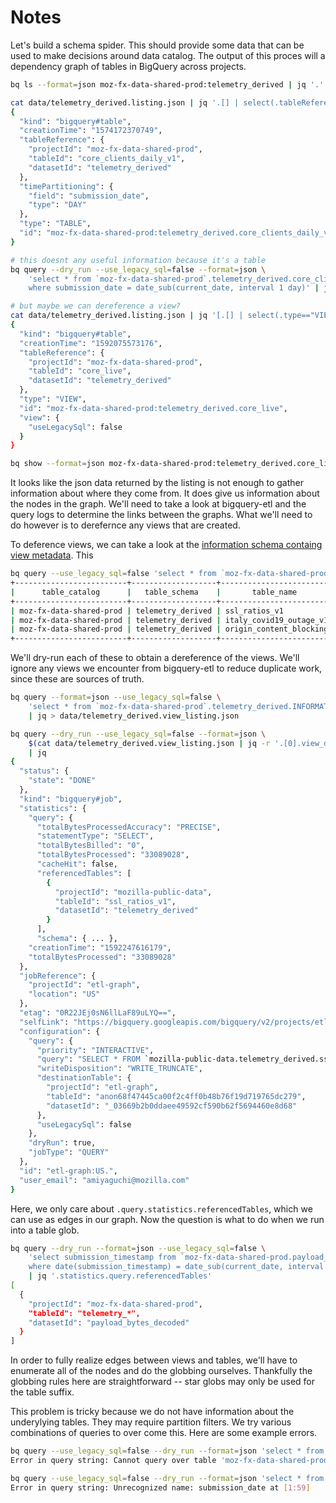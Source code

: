 # Notes

Let's build a schema spider. This should provide some data that can be used to
make decisions around data catalog. The output of this proces will a dependency
graph of tables in BigQuery across projects.

```bash
bq ls --format=json moz-fx-data-shared-prod:telemetry_derived | jq '.' > data/telemetry_derived.listing.json

cat data/telemetry_derived.listing.json | jq '.[] | select(.tableReference.tableId=="core_clients_daily_v1")'
{
  "kind": "bigquery#table",
  "creationTime": "1574172370749",
  "tableReference": {
    "projectId": "moz-fx-data-shared-prod",
    "tableId": "core_clients_daily_v1",
    "datasetId": "telemetry_derived"
  },
  "timePartitioning": {
    "field": "submission_date",
    "type": "DAY"
  },
  "type": "TABLE",
  "id": "moz-fx-data-shared-prod:telemetry_derived.core_clients_daily_v1"
}

# this doesnt any useful information because it's a table
bq query --dry_run --use_legacy_sql=false --format=json \
    'select * from `moz-fx-data-shared-prod`.telemetry_derived.core_clients_daily_v1
    where submission_date = date_sub(current_date, interval 1 day)' | jq

# but maybe we can dereference a view?
cat data/telemetry_derived.listing.json | jq '[.[] | select(.type=="VIEW")][0]'
{
  "kind": "bigquery#table",
  "creationTime": "1592075573176",
  "tableReference": {
    "projectId": "moz-fx-data-shared-prod",
    "tableId": "core_live",
    "datasetId": "telemetry_derived"
  },
  "type": "VIEW",
  "id": "moz-fx-data-shared-prod:telemetry_derived.core_live",
  "view": {
    "useLegacySql": false
  }
}

bq show --format=json moz-fx-data-shared-prod:telemetry_derived.core_live
```

It looks like the json data returned by the listing is not enough to gather
information about where they come from. It does give us information about the
nodes in the graph. We'll need to take a look at bigquery-etl and the query logs
to determine the links between the graphs. What we'll need to do however is to
derefernce any views that are created.

To deference views, we can take a look at the [information schema containg view
metadata](https://cloud.google.com/bigquery/docs/view-metadata). This

```bash
bq query --use_legacy_sql=false 'select * from `moz-fx-data-shared-prod`.telemetry_derived.INFORMATION_SCHEMA.VIEWS limit 3'
+-------------------------+-------------------+-------------------------+-------------------------------------------------------------------------------+--------------+------------------+
|      table_catalog      |   table_schema    |       table_name        |                                view_definition                                | check_option | use_standard_sql |
+-------------------------+-------------------+-------------------------+-------------------------------------------------------------------------------+--------------+------------------+
| moz-fx-data-shared-prod | telemetry_derived | ssl_ratios_v1           | SELECT * FROM `mozilla-public-data.telemetry_derived.ssl_ratios_v1`           | NULL         | YES              |
| moz-fx-data-shared-prod | telemetry_derived | italy_covid19_outage_v1 | SELECT * FROM `mozilla-public-data.telemetry_derived.italy_covid19_outage_v1` | NULL         | YES              |
| moz-fx-data-shared-prod | telemetry_derived | origin_content_blocking | select * from `moz-fx-prio-admin-prod-098j.telemetry.origin_content_blocking` | NULL         | YES              |
+-------------------------+-------------------+-------------------------+-------------------------------------------------------------------------------+--------------+------------------+
```

We'll dry-run each of these to obtain a dereference of the views. We'll ignore
any views we encounter from bigquery-etl to reduce duplicate work, since these
are sources of truth.

```bash
bq query --format=json --use_legacy_sql=false \
    'select * from `moz-fx-data-shared-prod`.telemetry_derived.INFORMATION_SCHEMA.VIEWS' \
    | jq > data/telemetry_derived.view_listing.json

bq query --dry_run --use_legacy_sql=false --format=json \
    $(cat data/telemetry_derived.view_listing.json | jq -r '.[0].view_definition') \
    | jq
{
  "status": {
    "state": "DONE"
  },
  "kind": "bigquery#job",
  "statistics": {
    "query": {
      "totalBytesProcessedAccuracy": "PRECISE",
      "statementType": "SELECT",
      "totalBytesBilled": "0",
      "totalBytesProcessed": "33089028",
      "cacheHit": false,
      "referencedTables": [
        {
          "projectId": "mozilla-public-data",
          "tableId": "ssl_ratios_v1",
          "datasetId": "telemetry_derived"
        }
      ],
      "schema": { ... },
    "creationTime": "1592247616179",
    "totalBytesProcessed": "33089028"
  },
  "jobReference": {
    "projectId": "etl-graph",
    "location": "US"
  },
  "etag": "0R22JEj0sN6llLaF89uLYQ==",
  "selfLink": "https://bigquery.googleapis.com/bigquery/v2/projects/etl-graph/jobs/?location=US",
  "configuration": {
    "query": {
      "priority": "INTERACTIVE",
      "query": "SELECT * FROM `mozilla-public-data.telemetry_derived.ssl_ratios_v1`",
      "writeDisposition": "WRITE_TRUNCATE",
      "destinationTable": {
        "projectId": "etl-graph",
        "tableId": "anon68f47445ca00f2c4ff0b48b76f19d719765dc279",
        "datasetId": "_03669b2b0ddaee49592cf590b62f5694460e8d68"
      },
      "useLegacySql": false
    },
    "dryRun": true,
    "jobType": "QUERY"
  },
  "id": "etl-graph:US.",
  "user_email": "amiyaguchi@mozilla.com"
}
```

Here, we only care about `.query.statistics.referencedTables`, which we can use
as edges in our graph. Now the question is what to do when we run into a table
glob.

```bash
bq query --dry_run --format=json --use_legacy_sql=false \
    'select submission_timestamp from `moz-fx-data-shared-prod.payload_bytes_decoded.telemetry_*`
    where date(submission_timestamp) = date_sub(current_date, interval 1 day)' \
    | jq '.statistics.query.referencedTables'
[
  {
    "projectId": "moz-fx-data-shared-prod",
    "tableId": "telemetry_*",
    "datasetId": "payload_bytes_decoded"
  }
]
```

In order to fully realize edges between views and tables, we'll have to
enumerate all of the nodes and do the globbing ourselves. Thankfully the
globbing rules here are straightforward -- star globs may only be used for the
table suffix.

This problem is tricky because we do not have information about the underylying
tables. They may require partition filters. We try various combinations of
queries to over come this. Here are some example errors.

```bash
bq query --use_legacy_sql=false --dry_run --format=json 'select * from `moz-fx-data-shared-prod`.mozza.event'
Error in query string: Cannot query over table 'moz-fx-data-shared-prod.mozza_stable.event_v1' without a filter over column(s) 'submission_timestamp' that can be used for partition elimination

bq query --use_legacy_sql=false --dry_run --format=json 'select * from `moz-fx-data-shared-prod`.mozza.event where submission_date = date_sub(current_date, interval 1 day)'
Error in query string: Unrecognized name: submission_date at [1:59]
```
